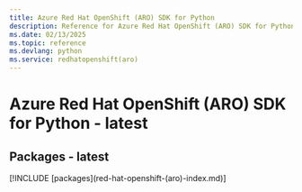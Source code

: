 ```yaml
---
title: Azure Red Hat OpenShift (ARO) SDK for Python
description: Reference for Azure Red Hat OpenShift (ARO) SDK for Python
ms.date: 02/13/2025
ms.topic: reference
ms.devlang: python
ms.service: redhatopenshift(aro)
---
```

# Azure Red Hat OpenShift (ARO) SDK for Python - latest
## Packages - latest
[!INCLUDE [packages](red-hat-openshift-(aro\)-index.md)]